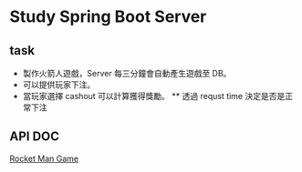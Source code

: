 # Study Spring Boot Server

## task
* 製作火箭人遊戲，Server 每三分鐘會自動產生遊戲至 DB。
* 可以提供玩家下注。
* 當玩家選擇 cashout 可以計算獲得獎勵。
** 透過 requst time 決定是否是正常下注

## API DOC
[Rocket Man Game](https://documenter.getpostman.com/view/3930656/2s9YC4UsU5)
